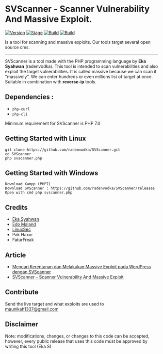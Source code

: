 # SVScanner - Scanner Vulnerability And Massive Exploit.

[![Version](https://img.shields.io/badge/SVScanner-1.2-brightgreen.svg?maxAge=259200)]()
[![Stage](https://img.shields.io/badge/Release-Stable-brightgreen.svg)]()
[![Build](https://img.shields.io/badge/Supported_OS-Linux-orange.svg)]()
[![Build](https://img.shields.io/badge/Supported_OS-Windows-blue.svg)]()

Is a tool for scanning and massive exploits. Our tools target several open source cms.

---
SVScanner is a tool made with the PHP programming language by **Eka Syahwan** (radenvodka). This tool is intended to scan vulnerabilities and also exploit the target vulnerabilities. It is called massive because we can scan it "massively". We can enter hundreds or even millions list of target at once. Suitable in combination with **reverse-ip** tools.

## Dependencies :
- ```php-curl```
- ```php-cli```

Minimum requirement for SVScanner is PHP 7.0

## Getting Started with Linux
~~~
git clone https://github.com/radenvodka/SVScanner.git
cd SVScanner
php svscanner.php
~~~

## Getting Started with Windows 
~~~
Download Xampp (PHP7)
Download SVScanner : https://github.com/radenvodka/SVScanner/releases
Open with cmd php svscanner.php
~~~

## Credits
- [Eka Syahwan](https:/bugrecon.or.id) 
- [Edo Maland](https://github.com/Screetsec)
- [LinuxSec](https://www.linuxsec.org)
- Pak Haxor 
- FaturFreak

## Article 
- [Mencari Kerentanan dan Melakukan Massive Exploit pada WordPress dengan SVScanner](https://www.linuxsec.org/2018/09/svscanner.html)
- [SVScanner – Scanner Vulnerability And Massive Exploit](https://www.kitploit.com/2018/09/svscanner-scanner-vulnerability-and.html)

## Contribute
Send the live target and what exploits are used to maunikah1337@gmail.com

## Disclaimer
Note: modifications, changes, or changes to this code can be accepted, however, every public release that uses this code must be approved by writing this tool (Eka S)
